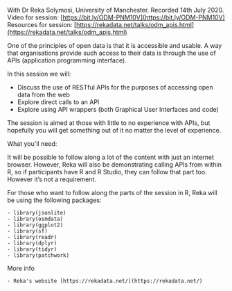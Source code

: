 With Dr Reka Solymosi, University of Manchester.
Recorded 14th July 2020.
Video for session: [https://bit.ly/ODM-PNM10V](https://bit.ly/ODM-PNM10V)
Resources for session: [https://rekadata.net/talks/odm_apis.html](https://rekadata.net/talks/odm_apis.html)

One of the principles of open data is that it is accessible and usable. A way that organisations provide such access to their data is through the use of APIs (application programming interface).

In this session we will:

- Discuss the use of RESTful APIs for the purposes of accessing open data from the web
- Explore direct calls to an API
- Explore using API wrappers (both Graphical User Interfaces and code)

The session is aimed at those with little to no experience with APIs, but hopefully you will get something out of it no matter the level of experience.

What you'll need:

It will be possible to follow along a lot of the content with just an internet browser. However, Reka will also be demonstrating calling APIs from within R, so if participants have R and R Studio, they can follow that part too. However it’s not a requirement.

For those who want to follow along the parts of the session in R, Reka will be using the following packages:

    - library(jsonlite)
    - library(osmdata)
    - library(ggplot2)
    - library(sf)
    - library(readr)
    - library(dplyr)
    - library(tidyr)
    - library(patchwork)

More info

    - Reka's website [https://rekadata.net/](https://rekadata.net/)
